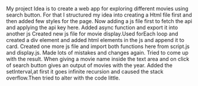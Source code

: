 My project Idea is to create a web app for exploring different movies using search button.
For that I structured my idea into creating a Html file first and then added few styles for the page.
Now adding a js file first to fetch the api and applying the api key here.
Added async function and export it into another js
Created new js file for movie display.Used forEach loop and created a div element and added html elements in the js and append it to card.
Created one more js file and import both functions here from script.js and display.js. 
Made lots of mistakes and changes again. Tried to come up with the result.
When giving a movie name  inside the text area and on click of search button gives an output  of movies with the year.
Added the setInterval,at first it goes infinite recursion and caused the stack overflow.Then tried to alter with the
code little.
